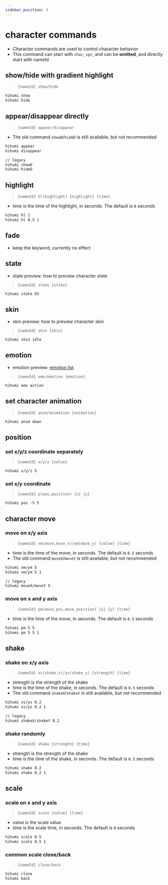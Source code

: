 ```yaml
---
sidebar_position: 3
---
```


# character commands

- Character commands are used to control character behavior
- This command can start with `char`, `spr`, and can be **omitted**, and directly start with nameId

## show/hide with gradient highlight

> `{nameId} show/hide`

```txt
hihumi show
hihumi hide
```

## appear/disappear directly

> `{nameId} appear/disappear`

- The old command `showD`/`hideD` is still available, but not recommended

```txt
hihumi appear
hihumi disappear

// legacy
hihumi showD
hihumi hideD
```

## highlight

> `{nameId} hl(highlight) {highlight} {time}`

- time is the time of the highlight, in seconds. The default is `0` seconds

```txt
hihumi hl 1
hihumi hl 0.5 1
```

## fade

- keep the keyword, currently no effect

## state

- state preview: how to preview character state

> `{nameId} state {state}`

```txt
hihumi state 03
```

## skin

- skin preview: how to preview character skin

> `{nameId} skin {skin}`

```txt
hihumi skin idle
```

## emotion

- emotion preview: [emotion list](/docs/reference/emotion-list)

> `{nameId} emo/emotion {emotion}`

```txt
hihumi emo action
```

## set character animation

> `{nameId} anim/animation {animation}`

```txt
hihumi anim down
```

## position

### set x/y/z coordinate separately

> `{nameId} x/y/z {value}`

```txt
hihumi x/y/z 5
```

### set x/y coordinate

> `{nameId} p(pos,position) {x} {y}`

```txt
hihumi pos -5 5
```

## character move

### move on x/y axis

> `{nameId} xm(move,move_x)/ym(move_y) {value} {time}`

- time is the time of the move, in seconds. The default is `0.5` seconds
- The old command `moveX`/`moveY` is still available, but not recommended

```txt
hihumi xm/ym 5
hihumi xm/ym 5 1

// legacy
hihumi moveX/moveY 5
```

### move on x and y axis

> `{nameId} pm(move_pos,move_position) {x} {y} {time}`

- time is the time of the move, in seconds. The default is `0.5` seconds

```txt
hihumi pm 5 5
hihumi pm 5 5 1
```

## shake

### shake on x/y axis

> `{nameId} xs(shake_x)/ys(shake_y) {strength} {time}`

- strength is the strength of the shake
- time is the time of the shake, in seconds. The default is `0.5` seconds
- The old command `shakeX`/`shakeY` is still available, but not recommended

```txt
hihumi xs/ys 0.2
hihumi xs/ys 0.2 1

// legacy
hihumi shakeX/shakeY 0.2
```

### shake randomly

> `{nameId} shake {strength} {time}`

- strength is the strength of the shake
- time is the time of the shake, in seconds. The default is `0.5` seconds

```txt
hihumi shake 0.2
hihumi shake 0.2 1
```

## scale

### scale on x and y axis

> `{nameId} scale {value} {time}`

- value is the scale value
- time is the scale time, in seconds. The default is `0` seconds

```txt
hihumi scale 0.5
hihumi scale 0.5 1
```

### common scale close/back

> `{nameId} close/back`

```txt
hihumi close
hihumi back
```
